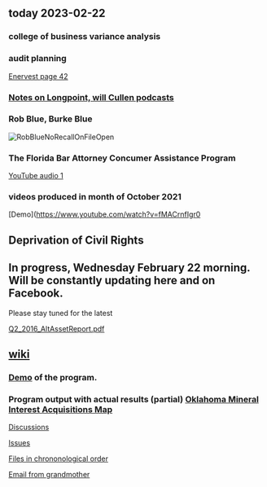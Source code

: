 ## today 2023-02-22


### college of business variance analysis

### audit planning 

[ Enervest page 42](https://okcountyrecords.com/results/omni=enervest/recorded_date=asc:site_id=asc:instrument_link=asc/page-42)
### [Notes on Longpoint, will Cullen podcasts](https://docs.google.com/document/d/1FuGjLJwVdiXcpAHcWHIsMdnQAHTrisVtRE5iFGwvODY/edit?usp=drivesdk)

### Rob Blue, Burke Blue 
![RobBlueNoRecallOnFileOpen](https://user-images.githubusercontent.com/11380899/220597227-df85eb21-f0eb-4d00-b181-3a08df3b5c7a.png)

### The Florida Bar Attorney Concumer Assistance Program
[YouTube audio 1](https://youtu.be/dgw7FjTvLCU?t=4)

### videos produced in month of October 2021

[Demo](https://www.youtube.com/watch?v=fMACrnfIgr0

## Deprivation of Civil Rights 



## In progress, Wednesday February 22 morning.  Will be constantly updating here and on Facebook.  
Please stay tuned for the latest 

[Q2_2016_AltAssetReport.pdf](https://github.com/mconsulting/legal/files/10802758/Q2_2016_AltAssetReport.pdf)

## [wiki](https://github.com/mconsulting/legal/wiki) 

### [Demo](https://youtu.be/K8IqI8j10xA) of the program.

### Program output with actual results (partial) [Oklahoma Mineral Interest Acquisitions Map](https://mconsulting.github.io/legal/OKMap.html) 


[Discussions](https://github.com/mconsulting/legal/discussions)

[Issues](https://github.com/mconsulting/legal/issues)

[Files in chrononological order](files)

[Email from grandmother](https://github.com/mconsulting/legal/blob/main/files/2018-07-18%20Grandmother%20email.png)













